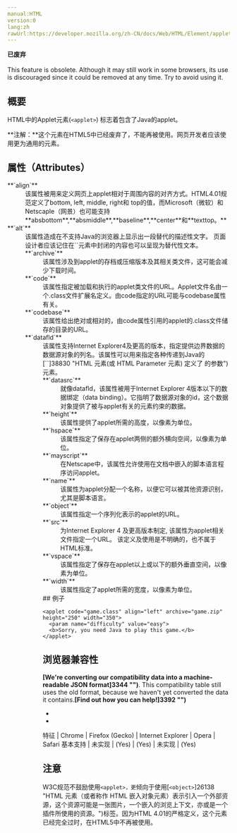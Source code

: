 ```yaml
---
manual:HTML
version:0
lang:zh
rawUrl:https://developer.mozilla.org/zh-CN/docs/Web/HTML/Element/applet
---
```






**已废弃**<br></br>This feature is obsolete. Although it may still work in some browsers, its use is discouraged since it could be removed at any time. Try to avoid using it.




## 概要<a name="概要"></a>


HTML中的Applet元素(`<applet>`) 标志着包含了Java的applet。



**注解：**这个元素在HTML5中已经废弃了，不能再被使用。网页开发者应该使用更为通用的元素。



## 属性（Attributes）<a name="Attributes"></a>
<dl><dt id=''>**`align`**</dt><dd>该属性被用来定义网页上applet相对于周围内容的对齐方式。HTML4.01规范定义了bottom, left, middle, right和 top的值，而Microsoft（微软）和Netscaple（网景）也可能支持**absbottom**,**absmiddle**,**baseline**,**center**和**texttop。**</dd><dt id=''>**`alt`**</dt><dd>该属性造成在不支持Java的浏览器上显示出一段替代的描述性文字。 页面设计者应该记住在`<applet>`元素中封闭的内容也可以呈现为替代性文本。</dd><dt id=''>**`archive`**</dt><dd>该属性涉及到applet的存档或压缩版本及其相关类文件，这可能会减少下载时间。</dd><dt id=''>**`code`**</dt><dd>该属性指定被加载和执行的applet类文件的URL。Applet文件名由一个.class文件扩展名定义。由code指定的URL可能与codebase属性有关。</dd><dt id=''>**`codebase`**</dt><dd>该属性给出绝对或相对的，由code属性引用的applet的.class文件储存的目录的URL。</dd><dt id=''>**`datafld`**</dt><dd>该属性支持Internet Explorer4及更高的版本，指定提供边界数据的数据源对象的列名。该属性可以用来指定各种传递到Java的[`<param>`]38830 "HTML <param> 元素(或 HTML Parameter 元素) 定义了 <object>的参数")元素。</dd><dt id=''>**`datasrc`**</dt><dd>就像datafld，该属性被用于Internet Explorer 4版本以下的数据绑定（data binding）。它指明了数据源对象的id，这个数据对象提供了被与applet有关的元素约束的数据。</dd><dt id=''>**`height`**</dt><dd>该属性提供了applet所需的高度，以像素为单位。</dd><dt id=''>**`hspace`**</dt><dd>该属性指定了保存在applet两侧的额外横向空间，以像素为单位。</dd><dt id=''>**`mayscript`**</dt><dd>在Netscape中，该属性允许使用在文档中嵌入的脚本语言程序访问applet。</dd><dt id=''>**`name`**</dt><dd>该属性为applet分配一个名称，以便它可以被其他资源识别，尤其是脚本语言。</dd><dt id=''>**`object`**</dt><dd>该属性指定一个序列化表示的applet的URL。</dd><dt id=''>**`src`**</dt><dd>为Internet Explorer 4 及更高版本制定, 该属性为applet相关文件指定一个URL。 该定义及使用是不明确的，也不属于HTML标准。</dd><dt id=''>**`vspace`**</dt><dd>该属性指定了保存在applet以上或以下的额外垂直空间，以像素为单位。</dd><dt id=''>**`width`**</dt><dd>该属性指定了applet所需的宽度，以像素为单位。</dd></dl>
## 例子<a name="例子"></a>

```
<applet code="game.class" align="left" archive="game.zip" height="250" width="350">
  <param name="difficulty" value="easy">
  <b>Sorry, you need Java to play this game.</b>
</applet>
```

## 浏览器兼容性<a name="浏览器兼容性"></a>


**[We&#39;re converting our compatibility data into a machine-readable JSON format]3344 "")**. This compatibility table still uses the old format, because we haven&#39;t yet converted the data it contains.**[Find out how you can help!]3392 "")**


* 
* 

特征 | Chrome | Firefox (Gecko) | Internet Explorer | Opera | Safari 
基本支持 | 未实现 | (Yes) | (Yes) | 未实现 | (Yes) 




## 注意<a name="注意"></a>


W3C规范不鼓励使用`<applet>，更`倾向于使用[`<object>`]26138 "HTML <object> 元素（或者称作 HTML 嵌入对象元素）表示引入一个外部资源，这个资源可能是一张图片，一个嵌入的浏览上下文，亦或是一个插件所使用的资源。")标签。因为HTML 4.01的严格定义，这个元素已经完全过时，在HTML5中不再被使用。




